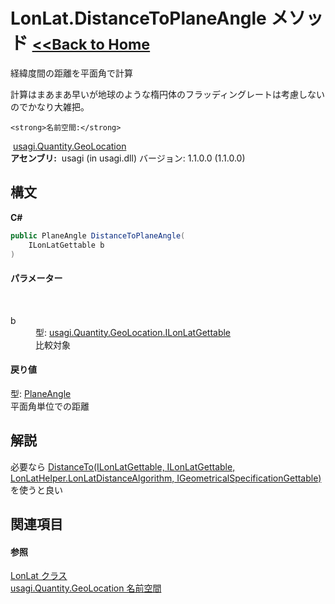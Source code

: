 # LonLat.DistanceToPlaneAngle メソッド <small>[<<Back to Home](https://github.com/usagi/usagi.cs/blob/master/Help/Home.md)</small> 

経緯度間の距離を平面角で計算 

計算はまあまあ早いが地球のような楕円体のフラッディングレートは考慮しないのでかなり大雑把。


    <strong>名前空間:</strong>
&nbsp;<a href="N_usagi_Quantity_GeoLocation.md">usagi.Quantity.GeoLocation</a><br /><strong>アセンブリ:</strong>
&nbsp;usagi (in usagi.dll) バージョン: 1.1.0.0 (1.1.0.0)

## 構文

**C#**<br />
``` C#
public PlaneAngle DistanceToPlaneAngle(
	ILonLatGettable b
)
```


#### パラメーター
&nbsp;<dl><dt>b</dt><dd>型: <a href="T_usagi_Quantity_GeoLocation_ILonLatGettable.md">usagi.Quantity.GeoLocation.ILonLatGettable</a><br />比較対象</dd></dl>

#### 戻り値
型: <a href="T_usagi_Quantity_PlaneAngle.md">PlaneAngle</a><br />平面角単位での距離

## 解説
必要なら <a href="M_usagi_CivilEngineering_LonLatHelper_DistanceTo.md">DistanceTo(ILonLatGettable, ILonLatGettable, LonLatHelper.LonLatDistanceAlgorithm, IGeometricalSpecificationGettable)</a> を使うと良い

## 関連項目


#### 参照
<a href="T_usagi_Quantity_GeoLocation_LonLat.md">LonLat クラス</a><br /><a href="N_usagi_Quantity_GeoLocation.md">usagi.Quantity.GeoLocation 名前空間</a><br />